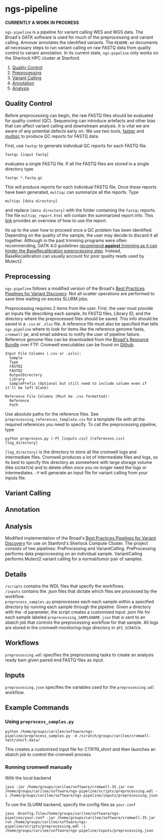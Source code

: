 # ngs-pipeline
**CURRENTLY A WORK IN PROGRESS**

`ngs-pipeline` is a pipeline for variant calling WES and WGS data. The Broad's GATK software is used
for much of the preprocessing and variant calling. Annovar annotates the identified variants. The `README.md` documents
all necessary steps to run variant calling on raw FASTQ data from quality control to variant annotation. In its current
state, `ngs-pipeline` only works on the Sherlock HPC cluster at Stanford. 

1. [Quality Control](#quality-control)
2. [Preprocessing](#preprocessing)
3. [Variant Calling](#variant-calling)
4. [Annotation](#annotation)
5. [Analysis](#analysis)

## Quality Control
Before preprocessing can begin, the raw FASTQ files should be evaluated for quality control (QC).
Sequencing can introduce artefacts and other bias that can affect variant calling and downstream
analysis. It is vital we are aware of any potential defects early on. We use two tools, [fastqc](https://www.bioinformatics.babraham.ac.uk/projects/fastqc/) and [multiqc](https://multiqc.info/)
to produce QC reports for FASTQ data. 

First, use `fastqc` to generate individual QC reports for each FASTQ file.
```
fastqc [input fastq]
```
evaluates a single FASTQ file. If all the FASTQ files are stored in a single directory type
```
fastqc *.fastq.gz
```
This will produce reports for each individual FASTQ file. Once these reports have been generated,
`multiqc` can summarize all the reports. Type
```
multiqc [data directory]
```
and replace `[data directory]` with the folder containing the `fastqc` reports. The file
`multiqc_report.html` will contain the summarized report info. This 
[link](https://multiqc.info/docs/#using-multiqc-reports) provides an overview of how to use
the report. 

Its up to the user how to proceed once a QC problem has been identified. Depending
on the quality of the sample, the user may decide to discard it all together. Although in the past
trimming programs were often recommending, GATK 4.0 guidelines [recommend **against** trimming as
it can hinder the BaseRecalibration preprocessing step](https://software.broadinstitute.org/gatk/documentation/tooldocs/4.0.0.0/picard_analysis_CollectBaseDistributionByCycle.php).
Instead, BaseRecalibration can usually account
for poor quality reads used by Mutect2. 

## Preprocessing
`ngs-pipeline` follows a modified version of the Broad's 
[Best Practices Pipelines for Variant Discovery](https://software.broadinstitute.org/gatk/best-practices/workflow).
Not all scatter operations are performed to save time waiting on excess SLURM jobs. 

Preprocessing requires 2 items from the user. First, the user must provide an inputs file describing each sample, its FASTQ files,
Library ID, and the directory where the preprocessed files should be saved. This info should be saved in a `.csv` or `.xlsx` file. 
A reference file must also be specified that tells `ngs-pipeline` where to look for items like the reference genome fasta,
`cromwell` jar, and email address to notify the user of pipeline failure. Reference genome files can be downloaded from the [Broad's
Resource Bundle](https://software.broadinstitute.org/gatk/download/bundle) over FTP. Cromwell executables can be found on 
[Github](https://github.com/broadinstitute/cromwell/releases).

```
Input File Columns (.csv or .xslx):
  Sample
  Type
  FASTQ1
  FASTQ2
  OutputDirectory
  Library
  SamplePrefix (Optional but still need to include column even if it'll be left blank)
```
```
Reference File Columns (Must be .csv formatted):
  Reference
  Path
```
Use absolute paths for the reference files. See `preprocessing_references_template.csv` for a template file with all the required
references you need to specify.
To call the preprocessing pipeline, type
```
python preprocess.py [-P] [inputs.csv] [references.csv] [log_directory]
```
`[log_directory]` is the directory to store all the cromwell logs and intermediate files. Cromwell produces a lot of intermediate
files and logs, so its best to specify this directory as somewhere with large storage volume (like `$SCRATCH`) and to delete often 
once you no longer need the logs or intermediates. `-P` will generate an input file for variant calling from your inputs file.

## Variant Calling


## Annotation


## Analysis


Modified implementation of the Broad's [Best Practices Pipelines for Variant Discovery](https://software.broadinstitute.org/gatk/best-practices/workflow) for use on Stanford's Sherlock Compute Cluster. The project consists of two pipelines: PreProcessing and VariantCalling. PreProcessing performs data preprocessing on an individual sample. VariantCalling performs Mutect2 variant calling for a normal/tumor pair of samples. 

## Details
`/scripts` contains the WDL files that specify the workflows.  
`/inputs` contains the .json files that dictate which files are processed by the workflow.  
`preprocess_samples.py` preprocesses each each sample within a specified directory by running each sample through the pipeline. Given a directory with the -d parameter, the script creates a customized input .json file for each sample labeled `preprocessing_SAMPLENAME.json` that is sent to an sbatch job that controls the preprocessing workflow for that sample. All logs are stored in the cromwell-monitoring-logs directory in `$PI_SCRATCH`. 
## Workflows
`preprocessing.wdl` specifies the preprocessing tasks to create an analysis ready bam given paired end FASTQ files as input. 
## Inputs
`preprocessing.json` specifies the variables used for the `preprocessing.wdl` workflow.
## Example Commands
### Using `preprocess_samples.py`
```
python /home/groups/carilee/software/ngs-pipeline/preprocess_samples.py -d /scratch/groups/carilee/cromwell-test/short-data/
```
This creates a customized input file for CTR119_short and then launches an sbatch job to control the cromwell process.  
### Running cromwell manually
With the local backend
```
java -jar /home/groups/carilee/software/cromwell-35.jar run /home/groups/carilee/software/ngs-pipeline/scripts/preprocessing.wdl -i /home/groups/carilee/software/ngs-pipeline/inputs/preprocessing.json
```
To use the SLURM backend, specify the config files as `your.conf`
```
java -Dconfig.file=/home/groups/carilee/software/ngs-pipeline/your.conf -jar /home/groups/carilee/software/cromwell-35.jar run /home/groups/carilee/software/ngs-pipeline/scripts/preprocessing.wdl -i /home/groups/carilee/software/ngs-pipeline/inputs/preprocessing.json
```

